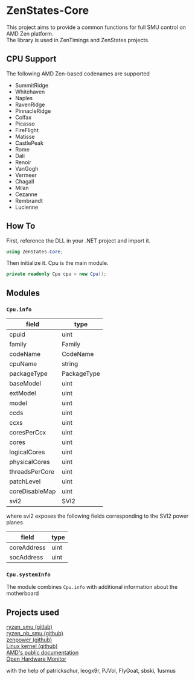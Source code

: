 # ZenStates-Core
This project aims to provide a common functions for full SMU control on AMD Zen platform.  
The library is used in ZenTimings and ZenStates projects.

## CPU Support
The following AMD Zen-based codenames are supported
* SummitRidge
* Whitehaven
* Naples
* RavenRidge
* PinnacleRidge
* Colfax
* Picasso
* FireFlight
* Matisse
* CastlePeak
* Rome
* Dali
* Renoir
* VanGogh
* Vermeer
* Chagall
* Milan
* Cezanne
* Rembrandt
* Lucienne

## How To
First, reference the DLL in your .NET project and import it.
```c#
using ZenStates.Core;
```
Then initialize it. Cpu is the main module.
```c#
private readonly Cpu cpu = new Cpu();
```

## Modules
### `Cpu.info`

| field          | type        |
|----------------|-------------|
| cpuid          | uint        |
| family         | Family      |
| codeName       | CodeName    |
| cpuName        | string      |
| packageType    | PackageType |
| baseModel      | uint        |
| extModel       | uint        |
| model          | uint        |
| ccds           | uint        |
| ccxs           | uint        |
| coresPerCcx    | uint        |
| cores          | uint        |
| logicalCores   | uint        |
| physicalCores  | uint        |
| threadsPerCore | uint        |
| patchLevel     | uint        |
| coreDisableMap | uint        |
| svi2           | SVI2        |


where svi2 exposes the following fields corresponding to the SVI2 power planes

| field          | type        |
|----------------|-------------|
| coreAddress    | uint        |
| socAddress     | uint        |

### `Cpu.systemInfo`

The module combines `Cpu.info` with additional information about the motherboard

## Projects used
[ryzen_smu (gitlab)](https://gitlab.com/leogx9r/ryzen_smu/)  
[ryzen_nb_smu (github)](https://github.com/flygoat/ryzen_nb_smu)  
[zenpower (github)](https://github.com/ocerman/zenpower)  
[Linux kernel (github)](https://github.com/torvalds/linux)  
[AMD's public documentation](https://www.amd.com/en/support/tech-docs)  
[Open Hardware Monitor](https://github.com/openhardwaremonitor/openhardwaremonitor)

with the help of patrickschur, leogx9r, PJVol, FlyGoat, sbski, 1usmus
